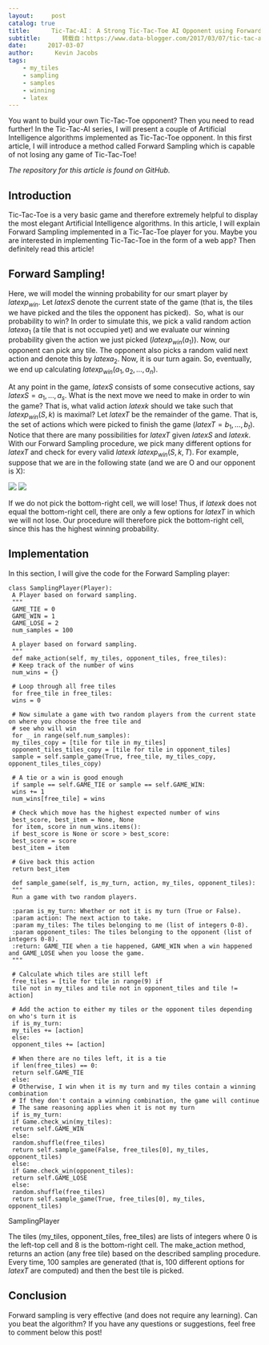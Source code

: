 ```yaml
---
layout:     post
catalog: true
title:      Tic-Tac-AI： A Strong Tic-Tac-Toe AI Opponent using Forward Sampling
subtitle:      转载自：https://www.data-blogger.com/2017/03/07/tic-tac-ai-a-strong-tic-tac-toe-ai-opponent-using-forward-sampling/
date:      2017-03-07
author:      Kevin Jacobs
tags:
    - my_tiles
    - sampling
    - samples
    - winning
    - latex
---
```


You want to build your own Tic-Tac-Toe opponent? Then you need to read further! In the Tic-Tac-AI series, I will present a couple of Artificial Intelligence algorithms implemented as Tic-Tac-Toe opponent. In this first article, I will introduce a method called Forward Sampling which is capable of not losing any game of Tic-Tac-Toe!



*The repository for this article is found on GitHub.*

## Introduction

Tic-Tac-Toe is a very basic game and therefore extremely helpful to display the most elegant Artificial Intelligence algorithms. In this article, I will explain Forward Sampling implemented in a Tic-Tac-Toe player for you. Maybe you are interested in implementing Tic-Tac-Toe in the form of a web app? Then definitely read this article!

## Forward Sampling!

Here, we will model the winning probability for our smart player by $latex p_{win}$. Let $latex S$ denote the current state of the game (that is, the tiles we have picked and the tiles the opponent has picked).  So, what is our probability to win? In order to simulate this, we pick a valid random action $latex a_1$ (a tile that is not occupied yet) and we evaluate our winning probability given the action we just picked ($latex p_{win}(a_1)$). Now, our opponent can pick any tile. The opponent also picks a random valid next action and denote this by $latex a_2$. Now, it is our turn again. So, eventually, we end up calculating $latex p_{win}(a_1, a_2, …, a_n)$.

At any point in the game, $latex S$ consists of some consecutive actions, say $latex S=a_1, …, a_s$. What is the next move we need to make in order to win the game? That is, what valid action $latex k$ should we take such that $latex p_{win}(S, k)$ is maximal? Let $latex T$ be the remainder of the game. That is, the set of actions which were picked to finish the game ($latex T=b_1, …, b_t$). Notice that there are many possibilities for $latex T$ given $latex S$ and $latex k$. With our Forward Sampling procedure, we pick many different options for $latex T$ and check for every valid $latex k$ $latex p_{win}(S, k, T)$. For example, suppose that we are in the following state (and we are O and our opponent is X):

![](https://www.data-blogger.com/wp-content/uploads/2017/03/state.png)
![](https://www.data-blogger.com/wp-content/uploads/2017/03/state.png)


If we do not pick the bottom-right cell, we will lose! Thus, if $latex k$ does not equal the bottom-right cell, there are only a few options for $latex T$ in which we will not lose. Our procedure will therefore pick the bottom-right cell, since this has the highest winning probability.

 

## Implementation

In this section, I will give the code for the Forward Sampling player:

```
class SamplingPlayer(Player):
 A Player based on forward sampling.
 """
 GAME_TIE = 0
 GAME_WIN = 1
 GAME_LOSE = 2
 num_samples = 100

 A player based on forward sampling.
 """
 def make_action(self, my_tiles, opponent_tiles, free_tiles):
 # Keep track of the number of wins
 num_wins = {}

 # Loop through all free tiles
 for free_tile in free_tiles:
 wins = 0

 # Now simulate a game with two random players from the current state on where you choose the free tile and
 # see who will win
 for _ in range(self.num_samples):
 my_tiles_copy = [tile for tile in my_tiles]
 opponent_tiles_tiles_copy = [tile for tile in opponent_tiles]
 sample = self.sample_game(True, free_tile, my_tiles_copy, opponent_tiles_tiles_copy)

 # A tie or a win is good enough
 if sample == self.GAME_TIE or sample == self.GAME_WIN:
 wins += 1
 num_wins[free_tile] = wins

 # Check which move has the highest expected number of wins
 best_score, best_item = None, None
 for item, score in num_wins.items():
 if best_score is None or score > best_score:
 best_score = score
 best_item = item

 # Give back this action
 return best_item

 def sample_game(self, is_my_turn, action, my_tiles, opponent_tiles):
 """
 Run a game with two random players.

 :param is_my_turn: Whether or not it is my turn (True or False).
 :param action: The next action to take.
 :param my_tiles: The tiles belonging to me (list of integers 0-8).
 :param opponent_tiles: The tiles belonging to the opponent (list of integers 0-8).
 :return: GAME_TIE when a tie happened, GAME_WIN when a win happened and GAME_LOSE when you loose the game.
 """

 # Calculate which tiles are still left
 free_tiles = [tile for tile in range(9) if
 tile not in my_tiles and tile not in opponent_tiles and tile != action]

 # Add the action to either my tiles or the opponent tiles depending on who's turn it is
 if is_my_turn:
 my_tiles += [action]
 else:
 opponent_tiles += [action]

 # When there are no tiles left, it is a tie
 if len(free_tiles) == 0:
 return self.GAME_TIE
 else:
 # Otherwise, I win when it is my turn and my tiles contain a winning combination
 # If they don't contain a winning combination, the game will continue
 # The same reasoning applies when it is not my turn
 if is_my_turn:
 if Game.check_win(my_tiles):
 return self.GAME_WIN
 else:
 random.shuffle(free_tiles)
 return self.sample_game(False, free_tiles[0], my_tiles, opponent_tiles)
 else:
 if Game.check_win(opponent_tiles):
 return self.GAME_LOSE
 else:
 random.shuffle(free_tiles)
 return self.sample_game(True, free_tiles[0], my_tiles, opponent_tiles)
```

 SamplingPlayer

The tiles (my_tiles, opponent_tiles, free_tiles) are lists of integers where 0 is the left-top cell and 8 is the bottom-right cell. The make_action method, returns an action (any free tile) based on the described sampling procedure. Every time, 100 samples are generated (that is, 100 different options for $latex T$ are computed) and then the best tile is picked.

## Conclusion

Forward sampling is very effective (and does not require any learning). Can you beat the algorithm? If you have any questions or suggestions, feel free to comment below this post!

 
